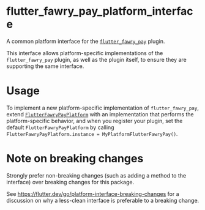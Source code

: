 # flutter_fawry_pay_platform_interface

A common platform interface for the [`flutter_fawry_pay`][1] plugin.

This interface allows platform-specific implementations of the `flutter_fawry_pay`
plugin, as well as the plugin itself, to ensure they are supporting the
same interface.

# Usage

To implement a new platform-specific implementation of `flutter_fawry_pay`, extend
[`FlutterFawryPayPlatform`][2] with an implementation that performs the
platform-specific behavior, and when you register your plugin, set the default
`FlutterFawryPayPlatform` by calling
`FlutterFawryPayPlatform.instance = MyPlatformFlutterFawryPay()`.

# Note on breaking changes

Strongly prefer non-breaking changes (such as adding a method to the interface)
over breaking changes for this package.

See https://flutter.dev/go/platform-interface-breaking-changes for a discussion
on why a less-clean interface is preferable to a breaking change.

[1]: ../flutter_fawry_pay
[2]: lib/flutter_fawry_pay_platform_interface.dart
